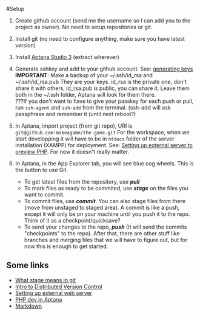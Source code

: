 #Setup

1. Create github account (send me the username so I can add you to the project as owner). No need to setup repositories or git.

2. Install git (no need to configure anything, make sure you have latest version)

3. Install [Aptana Studio 3](http://aptana.com/) (extract wherever)

4. Generate sshkey and add to your github account. See: [generating keys](https://help.github.com/articles/generating-ssh-keys)  
	**IMPORTANT**: Make a backup of your ~/.ssh/id_rsa and ~/.ssh/id_rsa.pub They are your keys. id_rsa	is the private one, don't share it with others, id_rsa.pub is public, you can share it. Leave them both in the ~/.ssh folder, Aptana will look for them there.  
	???If you don't want to have to give your passkey for each push or pull, run `ssh-agent` and `ssh-add` from the terminal. (ssh-add will ask passphrase and remember it (until next reboot?)

5.	In Aptana, import project (from git repo), URI is `git@github.com:makeagame/the-game.git` 
For the workspace, when we start developping it will have to be in `htdocs` folder of the server installation (XAMPP) for deployment. See: [Setting up external server to preview PHP](https://wiki.appcelerator.org/display/tis/Setting+up+an+external+web+server+to+preview+PHP+and+other+non-HTML+pages). For now it doesn't really matter.
	
6.	In Aptana, in the App Explorer tab, you will see blue cog wheels. This is the button to use Git.
	* To get latest files from the repository, use ***pull***
	* To mark files as ready to be commited, use ***stage*** on the files you want to commit.
	* To commit files, use ***commit***. You can also stage files from there (move from unstaged to staged area). A commit is like a push, except it will only be on your machine until you push it to the	repo. Think of it as a checkpoint/quicksave?
	* To send your changes to the repo, ***push*** (It will send the commits "checkpoints" to the repo). After that, there are other stuff like branches and merging files that we will have to figure out, but for now this is enough to get started.

## Some links
* [What stage means in git](http://programmers.stackexchange.com/questions/119782/what-stage-means-in-git-source-control)
* [Intro to Distributed Version Control](http://betterexplained.com/articles/intro-to-distributed-version-control-illustrated/)
* [Setting up external web server](https://wiki.appcelerator.org/display/tis/Setting+up+an+external+web+server+to+preview+PHP+and+other+non-HTML+pages )
* [PHP dev in Aptana](https://wiki.appcelerator.org/display/tis/PHP+Development)
* [Markdown](https://en.wikipedia.org/wiki/Markdown)

